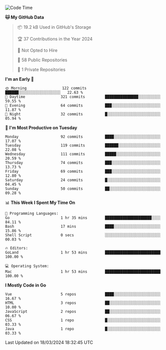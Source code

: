 <!--START_SECTION:waka-->
![Code Time](http://img.shields.io/badge/Code%20Time-1%2C036%20hrs%2056%20mins-blue)

**🐱 My GitHub Data** 

> 📦 19.2 kB Used in GitHub's Storage 
 > 
> 🏆 37 Contributions in the Year 2024
 > 
> 🚫 Not Opted to Hire
 > 
> 📜 58 Public Repositories 
 > 
> 🔑 1 Private Repositories 
 > 
**I'm an Early 🐤** 

```text
🌞 Morning                122 commits         ██████░░░░░░░░░░░░░░░░░░░   22.63 % 
🌆 Daytime                321 commits         ███████████████░░░░░░░░░░   59.55 % 
🌃 Evening                64 commits          ███░░░░░░░░░░░░░░░░░░░░░░   11.87 % 
🌙 Night                  32 commits          █░░░░░░░░░░░░░░░░░░░░░░░░   05.94 % 
```
📅 **I'm Most Productive on Tuesday** 

```text
Monday                   92 commits          ████░░░░░░░░░░░░░░░░░░░░░   17.07 % 
Tuesday                  119 commits         ██████░░░░░░░░░░░░░░░░░░░   22.08 % 
Wednesday                111 commits         █████░░░░░░░░░░░░░░░░░░░░   20.59 % 
Thursday                 74 commits          ███░░░░░░░░░░░░░░░░░░░░░░   13.73 % 
Friday                   69 commits          ███░░░░░░░░░░░░░░░░░░░░░░   12.80 % 
Saturday                 24 commits          █░░░░░░░░░░░░░░░░░░░░░░░░   04.45 % 
Sunday                   50 commits          ██░░░░░░░░░░░░░░░░░░░░░░░   09.28 % 
```


📊 **This Week I Spent My Time On** 

```text
💬 Programming Languages: 
Go                       1 hr 35 mins        █████████████████████░░░░   84.11 % 
Bash                     17 mins             ████░░░░░░░░░░░░░░░░░░░░░   15.86 % 
Shell Script             0 secs              ░░░░░░░░░░░░░░░░░░░░░░░░░   00.03 % 

🔥 Editors: 
GoLand                   1 hr 53 mins        █████████████████████████   100.00 % 

💻 Operating System: 
Mac                      1 hr 53 mins        █████████████████████████   100.00 % 
```

**I Mostly Code in Go** 

```text
Vue                      5 repos             ████░░░░░░░░░░░░░░░░░░░░░   16.67 % 
HTML                     3 repos             ██░░░░░░░░░░░░░░░░░░░░░░░   10.00 % 
JavaScript               2 repos             ██░░░░░░░░░░░░░░░░░░░░░░░   06.67 % 
CSS                      1 repo              █░░░░░░░░░░░░░░░░░░░░░░░░   03.33 % 
Java                     1 repo              █░░░░░░░░░░░░░░░░░░░░░░░░   03.33 % 
```




 Last Updated on 18/03/2024 18:32:45 UTC
<!--END_SECTION:waka-->
